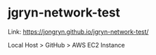 # jgryn-network-test

Link: https://jongryn.github.io/jgryn-network-test/

Local Host > GitHub > AWS EC2 Instance
